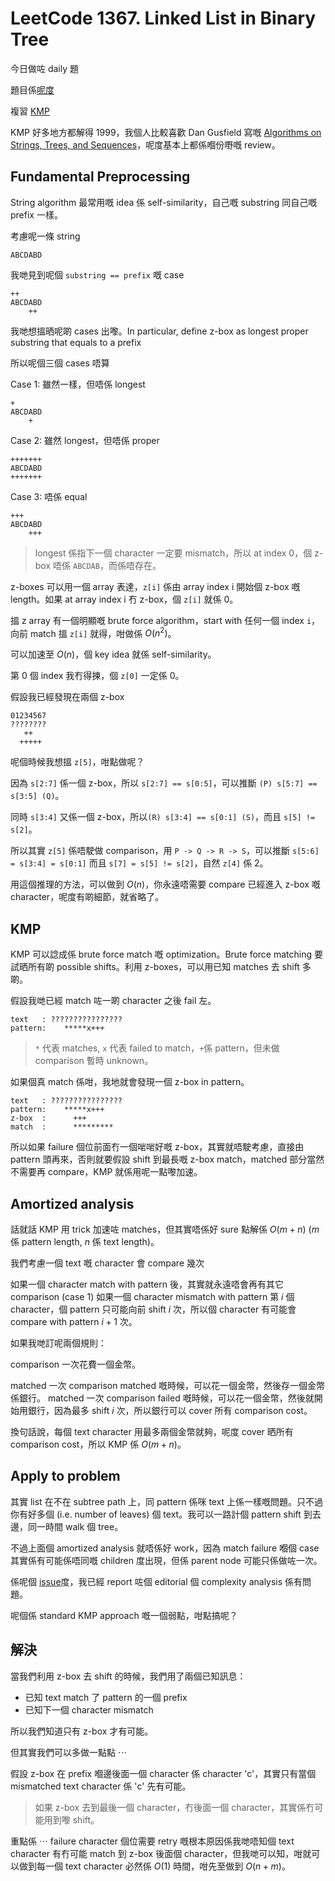 # LeetCode 1367. Linked List in Binary Tree

今日做咗 daily 題

題目係[呢度](https://leetcode.com/problems/linked-list-in-binary-tree)

複習 [KMP](https://en.wikipedia.org/wiki/Knuth%E2%80%93Morris%E2%80%93Pratt_algorithm)

KMP 好多地方都解得 1999，我個人比較喜歡 Dan Gusfield 寫嘅 [Algorithms on Strings, Trees, and Sequences](https://www.amazon.com/Algorithms-Strings-Trees-Sequences-Computational/dp/0521585198)，呢度基本上都係嗰份嘢嘅 review。

## Fundamental Preprocessing

String algorithm 最常用嘅 idea 係 self-similarity，自己嘅 substring 同自己嘅 prefix 一樣。

考慮呢一條 string

```
ABCDABD
```

我哋見到呢個 `substring == prefix` 嘅 case

```
++
ABCDABD
    ++
```

我哋想搵晒呢啲 cases 出嚟。In particular, define z-box as longest proper substring that equals to a prefix

所以呢個三個 cases 唔算

Case 1: 雖然一樣，但唔係 longest
```
+
ABCDABD
    +
```

Case 2: 雖然 longest，但唔係 proper
```
+++++++
ABCDABD
+++++++
```

Case 3: 唔係 equal
```
+++
ABCDABD
    +++
```

> longest 係指下一個 character 一定要 mismatch，所以 at index 0，個 z-box 唔係 `ABCDAB`，而係唔存在。

z-boxes 可以用一個 array 表達，`z[i]` 係由 array index i 開始個 z-box 嘅 length。如果 at array index i 冇 z-box，個 `z[i]` 就係 0。

搵 z array 有一個明顯嘅 brute force algorithm，start with 任何一個 index `i`，向前 match 搵 `z[i]` 就得，咁做係 $O(n^2)$。

可以加速至 $O(n)$，個 key idea 就係 self-similarity。

第 0 個 index 我冇得揀，個 `z[0]` 一定係 0。

假設我已經發現在兩個 z-box

```
01234567
????????
   ++
  +++++
```

呢個時候我想搵 `z[5]`，咁點做呢？

因為 `s[2:7]` 係一個 z-box，所以 `s[2:7] == s[0:5]`，可以推斷 `(P) s[5:7] == s[3:5] (Q)`。

同時 `s[3:4]` 又係一個 z-box，所以`(R) s[3:4] == s[0:1] (S)`，而且 `s[5] != s[2]`。

所以其實 `z[5]` 係唔駛做 comparison，用 `P -> Q -> R -> S`，可以推斷 `s[5:6] = s[3:4] = s[0:1]` 而且 `s[7] = s[5] != s[2]`，自然 `z[4]` 係 2。

用這個推理的方法，可以做到 $O(n)$，你永遠唔需要 compare 已經進入 z-box 嘅 character，呢度有啲細節，就省略了。

## KMP

KMP 可以諗成係 brute force match 嘅 optimization。Brute force matching 要試晒所有啲 possible shifts。利用 z-boxes，可以用已知 matches 去 shift 多啲。

假設我哋已經 match 咗一啲 character 之後 fail 左。

```
text   : ????????????????
pattern:    *****x+++
```

> `*` 代表 matches, `x` 代表 failed to match，`+`係 pattern，但未做 comparison 暫時 unknown。

如果個真 match 係咁，我地就會發現一個 z-box in pattern。

```
text   : ????????????????
pattern:    *****x+++
z-box  :      +++
match  :      *********
```

所以如果 failure 個位前面冇一個啱啱好嘅 z-box，其實就唔駛考慮，直接由 pattern 頭再來，否則就要假設 shift 到最長嘅  z-box match，matched 部分當然不需要再 compare，KMP 就係用呢一點嚟加速。

## Amortized analysis

話就話 KMP 用 trick 加速咗 matches，但其實唔係好 sure 點解係 $O(m + n)$ ($m$ 係 pattern length, $n$ 係 text length)。

我們考慮一個 text 嘅 character 會 compare 幾次

如果一個 character match with pattern 後，其實就永遠唔會再有其它 comparison (case 1)
如果一個 character mismatch with pattern 第 $i$ 個 character，個 pattern 只可能向前 shift $i$ 次，所以個 character 有可能會 compare with pattern $i + 1$ 次。

如果我哋訂呢兩個規則：

comparison 一次花費一個金幣。

matched 一次 comparison matched 嘅時候，可以花一個金幣，然後存一個金幣係銀行。
matched 一次 comparison failed 嘅時候，可以花一個金幣，然後就開始用銀行，因為最多 shift $i$ 次，所以銀行可以 cover 所有 comparison cost。

換句話說，每個 text character 用最多兩個金幣就夠，呢度 cover 晒所有 comparison cost，所以 KMP 係 $O(m + n)$。

## Apply to problem

其實 list 在不在 subtree path 上，同 pattern 係咪 text 上係一樣嘅問題。只不過你有好多個 (i.e. number of leaves) 個 text。我可以一路計個 pattern shift 到去邊，同一時間 walk 個 tree。

不過上面個 amortized analysis 就唔係好 work，因為 match failure 嗰個 case 其實係有可能係唔同嘅 children 度出現，但係 parent node 可能只係做咗一次。

係呢個 [issue](https://github.com/LeetCode-Feedback/LeetCode-Feedback/issues/24010)度，我已經 report 咗個 editorial 個 complexity analysis 係有問題。

呢個係 standard KMP approach 嘅一個弱點，咁點搞呢？

## 解決

當我們利用 z-box 去 shift 的時候，我們用了兩個已知訊息：

- 已知 text match 了 pattern 的一個 prefix
- 已知下一個 character mismatch

所以我們知道只有 z-box 才有可能。

但其實我們可以多做一點點 ⋯

假設 z-box 在 prefix 嗰邊後面一個 character 係 character 'c'，其實只有當個 mismatched text character 係 'c' 先有可能。

> 如果 z-box 去到最後一個 character，冇後面一個 character，其實係冇可能用到嚟 shift。

重點係 ⋯ failure character 個位需要 retry 嘅根本原因係我哋唔知個 text character 有冇可能 match 到 z-box 後面個 character，但我哋可以知，咁就可以做到每一個 text character 必然係 $O(1)$ 時間，咁先至做到 $O(n+m)$。
